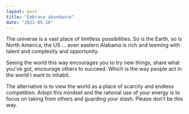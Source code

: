 ```yaml
---
layout: post
title: "Embrace abundance"
date: "2021-05-10"
---
```


The universe is a vast place of limitless possibilities. So is the Earth, so is North America, the US ... even eastern Alabama is rich and teeming with talent and complexity and opportunity.

Seeing the world this way encourages you to try new things, share what you've got, encourage others to succeed. Which is the way people act in the world I want to inhabit.

The alternative is to view the world as a place of scarcity and endless competition. Adopt this mindset and the rational use of your energy is to focus on taking from others and guarding your stash. Please don't be this way.
